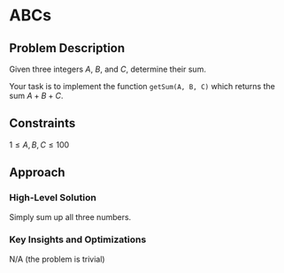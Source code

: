 # ABCs

## Problem Description

Given three integers $A$, $B$, and $C$, determine their sum.

Your task is to implement the function ```getSum(A, B, C)``` which returns the sum $A + B + C$.

## Constraints

$1 \leq A,B,C \leq 100$

## Approach

### High-Level Solution

Simply sum up all three numbers.

### Key Insights and Optimizations

N/A (the problem is trivial)